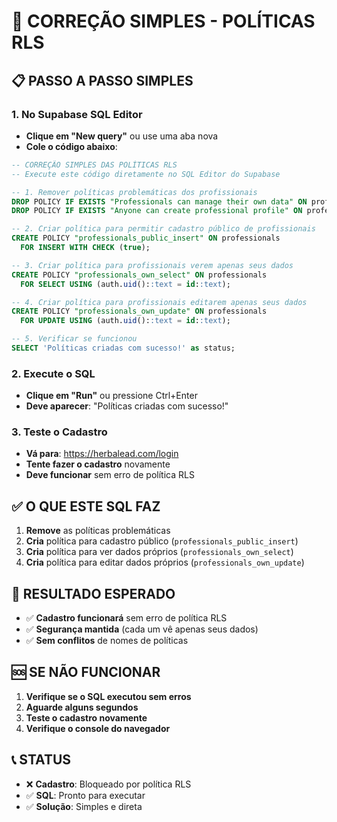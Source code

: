 # 🚀 CORREÇÃO SIMPLES - POLÍTICAS RLS

## 📋 PASSO A PASSO SIMPLES

### 1. No Supabase SQL Editor
- **Clique em "New query"** ou use uma aba nova
- **Cole o código abaixo**:

```sql
-- CORREÇÃO SIMPLES DAS POLÍTICAS RLS
-- Execute este código diretamente no SQL Editor do Supabase

-- 1. Remover políticas problemáticas dos profissionais
DROP POLICY IF EXISTS "Professionals can manage their own data" ON professionals;
DROP POLICY IF EXISTS "Anyone can create professional profile" ON professionals;

-- 2. Criar política para permitir cadastro público de profissionais
CREATE POLICY "professionals_public_insert" ON professionals
  FOR INSERT WITH CHECK (true);

-- 3. Criar política para profissionais verem apenas seus dados
CREATE POLICY "professionals_own_select" ON professionals
  FOR SELECT USING (auth.uid()::text = id::text);

-- 4. Criar política para profissionais editarem apenas seus dados
CREATE POLICY "professionals_own_update" ON professionals
  FOR UPDATE USING (auth.uid()::text = id::text);

-- 5. Verificar se funcionou
SELECT 'Políticas criadas com sucesso!' as status;
```

### 2. Execute o SQL
- **Clique em "Run"** ou pressione Ctrl+Enter
- **Deve aparecer**: "Políticas criadas com sucesso!"

### 3. Teste o Cadastro
- **Vá para**: https://herbalead.com/login
- **Tente fazer o cadastro** novamente
- **Deve funcionar** sem erro de política RLS

## ✅ O QUE ESTE SQL FAZ

1. **Remove** as políticas problemáticas
2. **Cria** política para cadastro público (`professionals_public_insert`)
3. **Cria** política para ver dados próprios (`professionals_own_select`)
4. **Cria** política para editar dados próprios (`professionals_own_update`)

## 🎯 RESULTADO ESPERADO

- ✅ **Cadastro funcionará** sem erro de política RLS
- ✅ **Segurança mantida** (cada um vê apenas seus dados)
- ✅ **Sem conflitos** de nomes de políticas

## 🆘 SE NÃO FUNCIONAR

1. **Verifique se o SQL executou sem erros**
2. **Aguarde alguns segundos**
3. **Teste o cadastro novamente**
4. **Verifique o console do navegador**

## 📞 STATUS
- ❌ **Cadastro**: Bloqueado por política RLS
- ✅ **SQL**: Pronto para executar
- ✅ **Solução**: Simples e direta


